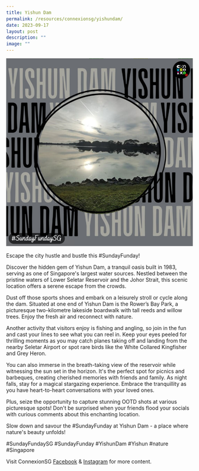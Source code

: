 ```yaml
---
title: Yishun Dam
permalink: /resources/connexionsg/yishundam/
date: 2023-09-17
layout: post
description: ""
image: ""
---
```

![](/images/connexionsg/2023/yishun%20dam.PNG)

Escape the city hustle and bustle this #SundayFunday!

Discover the hidden gem of Yishun Dam, a tranquil oasis built in 1983, serving as one of Singapore's largest water sources. Nestled between the pristine waters of Lower Seletar Reservoir and the Johor Strait, this scenic location offers a serene escape from the crowds.

Dust off those sports shoes and embark on a leisurely stroll or cycle along the dam. Situated at one end of Yishun Dam is the Rower’s Bay Park, a picturesque two-kilometre lakeside boardwalk with tall reeds and willow trees. Enjoy the fresh air and reconnect with nature.

Another activity that visitors enjoy is fishing and angling, so join in the fun and cast your lines to see what you can reel in. Keep your eyes peeled for thrilling moments as you may catch planes taking off and landing from the nearby Seletar Airport or spot rare birds like the White Collared Kingfisher and Grey Heron.

You can also immerse in the breath-taking view of the reservoir while witnessing the sun set in the horizon. It's the perfect spot for picnics and barbeques, creating cherished memories with friends and family. As night falls, stay for a magical stargazing experience. Embrace the tranquillity as you have heart-to-heart conversations with your loved ones.

Plus, seize the opportunity to capture stunning OOTD shots at various picturesque spots! Don't be surprised when your friends flood your socials with curious comments about this enchanting location.

Slow down and savour the #SundayFunday at Yishun Dam - a place where nature's beauty unfolds!

#SundayFundaySG #SundayFunday #YishunDam #Yishun #nature #Singapore

Visit ConnexionSG <a target="_blank" href="https://www.facebook.com/ConnexionSG">Facebook</a> &amp; <a target="_blank" href="https://www.instagram.com/connexionsg/">Instagram</a> for more content.